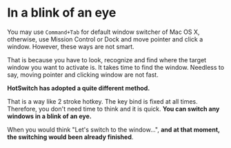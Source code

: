 # In a blink of an eye

You may use `Command+Tab` for default window switcher of Mac OS X, otherwise, use Mission Control or Dock and move pointer and click a window.
However, these ways are not smart.

That is because you have to look, recognize and find where the target window you want to activate is.
It takes time to find the window.
Needless to say, moving pointer and clicking window are not fast.

**HotSwitch has adopted a quite different method.**

That is a way like 2 stroke hotkey.
The key bind is fixed at all times.
Therefore, you don't need time to think and it is quick.
**You can switch any windows in a blink of an eye.**

When you would think "Let's switch to the window...", **and at that moment, the switching would been already finished**.

